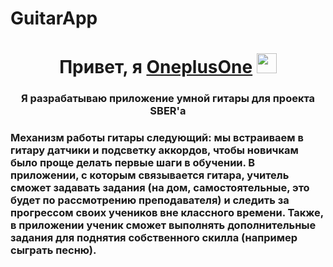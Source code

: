 # GuitarApp

<h1 align="center">Привет, я <a href="https://daniilshat.ru/" target="_blank">OneplusOne</a> 
<img src="https://github.com/blackcater/blackcater/raw/main/images/Hi.gif" height="32"/></h1>
<h3 align="center">Я разрабатываю приложение умной гитары для проекта SBER'a</h3>
<h3 align="left">Механизм работы гитары следующий: мы встраиваем в гитару датчики и подсветку аккордов, чтобы новичкам было проще делать первые шаги в обучении. В приложении, с которым связывается гитара,  учитель сможет задавать задания (на дом, самостоятельные, это будет по рассмотрению преподавателя) и следить за прогрессом своих учеников вне классного времени. Также, в приложении ученик сможет выполнять дополнительные задания для поднятия собственного скилла (например сыграть песню). </h3>
